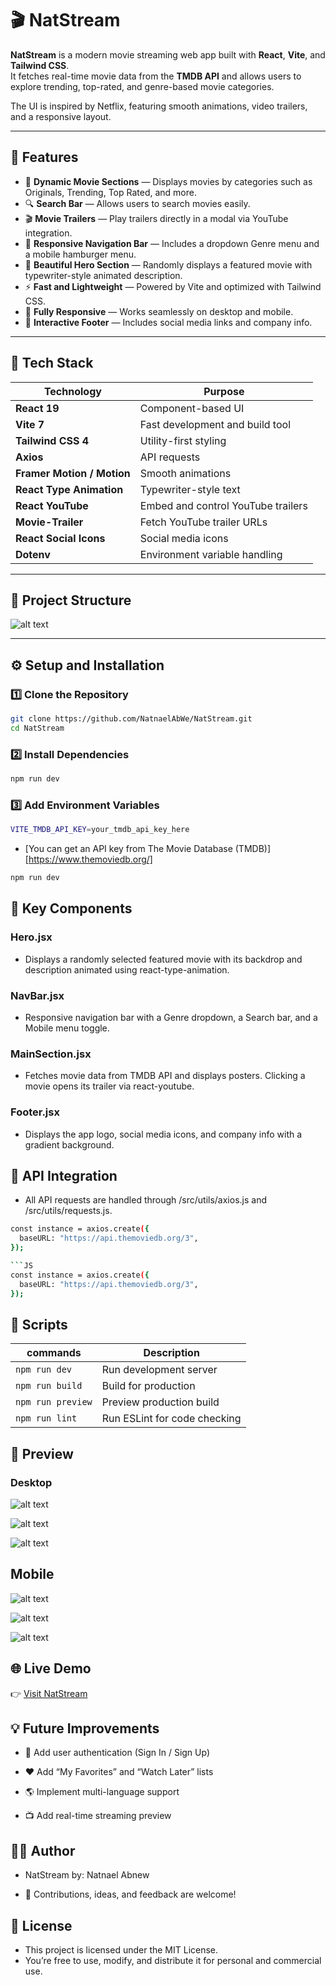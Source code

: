 # 🎬 NatStream

**NatStream** is a modern movie streaming web app built with **React**, **Vite**, and **Tailwind CSS**.  
It fetches real-time movie data from the **TMDB API** and allows users to explore trending, top-rated, and genre-based movie categories.

The UI is inspired by Netflix, featuring smooth animations, video trailers, and a responsive layout.

---

## 🚀 Features

- 🎥 **Dynamic Movie Sections** — Displays movies by categories such as Originals, Trending, Top Rated, and more.
- 🔍 **Search Bar** — Allows users to search movies easily.
- 🎬 **Movie Trailers** — Play trailers directly in a modal via YouTube integration.
- 🧭 **Responsive Navigation Bar** — Includes a dropdown Genre menu and a mobile hamburger menu.
- 🌈 **Beautiful Hero Section** — Randomly displays a featured movie with typewriter-style animated description.
- ⚡ **Fast and Lightweight** — Powered by Vite and optimized with Tailwind CSS.
- 📱 **Fully Responsive** — Works seamlessly on desktop and mobile.
- 🔗 **Interactive Footer** — Includes social media links and company info.

---

## 🧩 Tech Stack

| Technology                 | Purpose                            |
| -------------------------- | ---------------------------------- |
| **React 19**               | Component-based UI                 |
| **Vite 7**                 | Fast development and build tool    |
| **Tailwind CSS 4**         | Utility-first styling              |
| **Axios**                  | API requests                       |
| **Framer Motion / Motion** | Smooth animations                  |
| **React Type Animation**   | Typewriter-style text              |
| **React YouTube**          | Embed and control YouTube trailers |
| **Movie-Trailer**          | Fetch YouTube trailer URLs         |
| **React Social Icons**     | Social media icons                 |
| **Dotenv**                 | Environment variable handling      |

---

## 📁 Project Structure

![alt text](image.png)

---

## ⚙️ Setup and Installation

### 1️⃣ Clone the Repository

```bash
git clone https://github.com/NatnaelAbWe/NatStream.git
cd NatStream
```

### 2️⃣ Install Dependencies

```bash
npm run dev
```

### 3️⃣ Add Environment Variables

```bash
VITE_TMDB_API_KEY=your_tmdb_api_key_here
```

- [You can get an API key from The Movie Database (TMDB)] [https://www.themoviedb.org/]

```bash
npm run dev
```

## 🧠 Key Components

### Hero.jsx

- Displays a randomly selected featured movie with its backdrop and description animated using react-type-animation.

### NavBar.jsx

- Responsive navigation bar with a Genre dropdown, a Search bar, and a Mobile menu toggle.

### MainSection.jsx

- Fetches movie data from TMDB API and displays posters. Clicking a movie opens its trailer via react-youtube.

### Footer.jsx

- Displays the app logo, social media icons, and company info with a gradient background.

## 🧪 API Integration

- All API requests are handled through /src/utils/axios.js and /src/utils/requests.js.

````bash
const instance = axios.create({
  baseURL: "https://api.themoviedb.org/3",
});

```JS
const instance = axios.create({
  baseURL: "https://api.themoviedb.org/3",
});
````

## 🧰 Scripts

| commands          | Description                  |
| ----------------- | ---------------------------- |
| `npm run dev`     | Run development server       |
| `npm run build`   | Build for production         |
| `npm run preview` | Preview production build     |
| `npm run lint`    | Run ESLint for code checking |

## 📸 Preview

### Desktop

![alt text](image-1.png)

![alt text](image-2.png)

![alt text](image-3.png)

## Mobile

![alt text](image-4.png)

![alt text](image-5.png)

![alt text](image-6.png)

## 🌐 Live Demo

👉 [Visit NatStream](https://natstreamm.netlify.app/)

## 💡 Future Improvements

- 🔐 Add user authentication (Sign In / Sign Up)

- ❤️ Add “My Favorites” and “Watch Later” lists

- 🌎 Implement multi-language support

- 📺 Add real-time streaming preview

## 🧑‍💻 Author

- NatStream by: Natnael Abnew

- 💬 Contributions, ideas, and feedback are welcome!

## 🪪 License

- This project is licensed under the MIT License.
- You’re free to use, modify, and distribute it for personal and commercial use.
